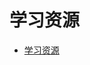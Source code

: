 # 学习资源

<!--ts-->
* [学习资源](#学习资源)

<!-- Created by https://github.com/ekalinin/github-markdown-toc -->
<!-- Added by: runner, at: Wed Jun 15 16:31:18 UTC 2022 -->

<!--te-->